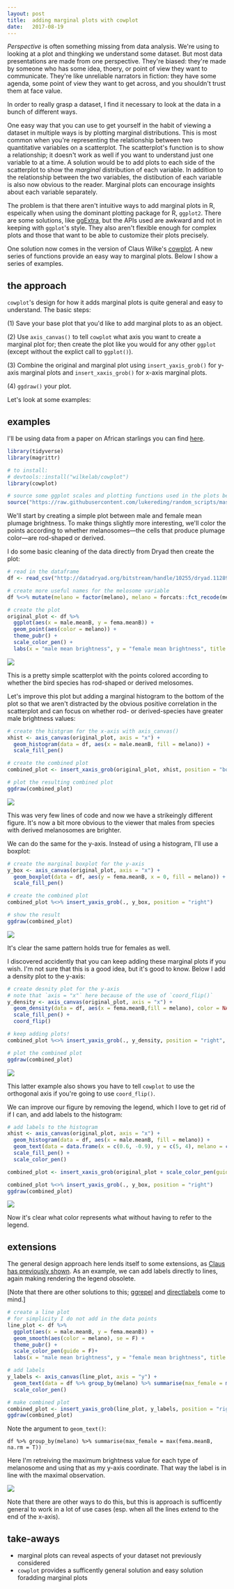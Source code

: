 ```yaml
---
layout: post
title:  adding marginal plots with cowplot
date:   2017-08-19
---
```




_Perspective_ is often something missing from data analysis. We're using to looking at a plot and thingking we understand some dataset. But most data presentations are made from one perspective. They're biased: they're made by someone who has some idea, thoery, or point of view they want to communicate. They're like unreliable narrators in fiction: they have some agenda, some point of view they want to get across, and you shouldn't trust them at face value. 

In order to really grasp a dataset, I find it necessary to look at the data in a bunch of different ways.

One easy way that you can use to get yourself in the habit of viewing a dataset in multiple ways is by plotting marginal distributions. This is most common when you're representing the relationship between two quantitative variables on a scatterplot. The scatterplot's function is to show a relationship; it doesn't work as well if you want to understand just one variable to at a time. A solution would be to add plots to each side of the scatterplot to show the _marginal_ distribution of each variable. In addition to the relationship between the two variables, the distibution of each variable is also now obvious to the reader. Marginal plots can encourage insights about each variable separately. 

The problem is that there aren't intuitive ways to add marginal plots in R, espeically when using the dominant plotting package for R, `ggplot2`. There are some solutions, like [ggExtra](https://github.com/daattali/ggExtra), but the APIs used are awkward and not in keeping with `ggplot`'s style. They also aren't flexible enough for complex plots and those that want to be able to customize their plots precisely.

One solution now comes in the version of Claus Wilke's [cowplot](https://github.com/wilkelab/cowplot). A new series of functions provide an easy way to marginal plots. Below I show a series of examples.



## the approach

`cowplot`'s design for how it adds marginal plots is quite general and easy to understand. The basic steps:

(1) Save your base plot that you'd like to add marginal plots to as an object.

(2) Use `axis_canvas()` to tell `cowplot` what axis you want to create a marginal plot for; then create the plot like you would for any other `ggplot` (except without the explict call to `ggplot()`). 

(3) Combine the original and marginal plot using `insert_yaxis_grob()` for y-axis marginal plots and `insert_xaxis_grob()` for x-axis marginal plots. 

(4) `ggdraw()` your plot. 



Let's look at some examples:



## examples 

I'll be using data from a paper on African starlings you can find [here](http://onlinelibrary.wiley.com/doi/10.1111/evo.12912/full). 

```R
library(tidyverse)
library(magrittr)

# to install:
# devtools::install("wilkelab/cowplot")
library(cowplot)

# source some ggplot scales and plotting functions used in the plots below
source("https://raw.githubusercontent.com/lukereding/random_scripts/master/plotting_functions.R")
```

We'll start by creating a simple plot between male and female mean plumage brightness. To make things slightly more interesting, we'll color the points according to whether melanosomes—the cells that produce plumage color—are rod-shaped or derived.

I do some basic cleaning of the data directly from Dryad then create the plot:

```r
# read in the dataframe
df <- read_csv("http://datadryad.org/bitstream/handle/10255/dryad.112898/traitdata.csv?sequence=1")

# create more useful names for the melosome variable
df %<>% mutate(melano = factor(melano), melano = forcats::fct_recode(melano, "derived" = "1", "rod-\nshaped" = "0"))

# create the plot
original_plot <- df %>% 
  ggplot(aes(x = male.meanB, y = fema.meanB)) + 
  geom_point(aes(color = melano)) +
  theme_pubr() +
  scale_color_pen() +
  labs(x = "male mean brightness", y = "female mean brightness", title = "relationship between male\nand female brightness", subtitle = "DOI: http://dx.doi.org/10.5061/dryad.jf0r0")
```

![]({{site.baseurl}}/images/post6/1.jpg)

This is a pretty simple scatterplot with the points colored according to whether the bird species has rod-shaped or derived melosomes.

Let's improve this plot but adding a marginal histogram to the bottom of the plot so that we aren't distracted by the obvious positive correlation in the scatterplot and can focus on whether rod- or derived-species have greater male brightness values:



```R
# create the histgram for the x-axis with axis_canvas()
xhist <- axis_canvas(original_plot, axis = "x") +
  geom_histogram(data = df, aes(x = male.meanB, fill = melano)) +
  scale_fill_pen()

# create the combined plot
combined_plot <- insert_xaxis_grob(original_plot, xhist, position = "bottom")

# plot the resulting combined plot
ggdraw(combined_plot)
```

![]({{site.baseurl}}/images/post6/2.jpg)

This was very few lines of code and now we have a strikeingly different figure. It's now a bit more obvious to the viewer that males from species with derived melanosomes are brighter.

We can do the same for the y-axis. Instead of using a histogram, I'll use a boxplot:

```R
# create the marginal boxplot for the y-axis
y_box <- axis_canvas(original_plot, axis = "x") +
  geom_boxplot(data = df, aes(y = fema.meanB, x = 0, fill = melano)) +
  scale_fill_pen() 

# create the combined plot
combined_plot %<>% insert_yaxis_grob(., y_box, position = "right")

# show the result
ggdraw(combined_plot)
```

![]({{site.baseurl}}/images/post6/3.jpg)

It's clear the same pattern holds true for females as well.

I discovered accidently that you can keep adding these marginal plots if you wish. I'm not sure that this is a good idea, but it's good to know. Below I add a density plot to the y-axis:

```R
# create desnity plot for the y-axis
# note that `axis = "x"` here because of the use of `coord_flip()`
y_density <- axis_canvas(original_plot, axis = "x") +
  geom_density(data = df, aes(x = fema.meanB,fill = melano), color = NA, alpha = 0.5) +
  scale_fill_pen() +
  coord_flip()

# keep adding plots!
combined_plot %<>% insert_yaxis_grob(., y_density, position = "right", width = grid::unit(0.1, "null"))

# plot the combined plot
ggdraw(combined_plot)

```

![]({{site.baseurl}}/images/post6/4.jpg)

This latter example also shows you have to tell `cowplot` to use the orthogonal axis if you're going to use `coord_flip()`.

We can improve our figure by removing the legend, which I love to get rid of if I can, and add labels to the histogram:

```R
# add labels to the histogram
xhist <- axis_canvas(original_plot, axis = "x") +
  geom_histogram(data = df, aes(x = male.meanB, fill = melano)) +
  geom_text(data = data.frame(x = c(0.6, -0.9), y = c(5, 4), melano = c("rod-\nshaped", "derived")), aes(x = x, y = y, label = melano, color = melano), size = 4) +
  scale_fill_pen() +
  scale_color_pen()

combined_plot <- insert_xaxis_grob(original_plot + scale_color_pen(guide = F), xhist, position = "bottom")

combined_plot %<>% insert_yaxis_grob(., y_box, position = "right")
ggdraw(combined_plot)
```

![]({{site.baseurl}}/images/post6/5.jpg)

Now it's clear what color represents what without having to refer to the legend.

## extensions

The general design approach here lends itself to some extensions, as [Claus has previously shown](https://twitter.com/ClausWilke/status/894582092754960385). As an example, we can add labels directly to lines, again making rendering the legend obsolete. 

[Note that there are other solutions to this; [ggrepel](https://github.com/slowkow/ggrepel) and [directlabels](http://directlabels.r-forge.r-project.org) come to mind.]



```R
# create a line plot
# for simplicity I do not add in the data points
line_plot <- df %>% 
  ggplot(aes(x = male.meanB, y = fema.meanB)) + 
  geom_smooth(aes(color = melano), se = F) +
  theme_pubr() +
  scale_color_pen(guide = F)+
  labs(x = "male mean brightness", y = "female mean brightness", title = "relationship between male\nand female brightness", subtitle = "DOI: http://dx.doi.org/10.5061/dryad.jf0r0")

# add labels
y_labels <- axis_canvas(line_plot, axis = "y") +
  geom_text(data = df %>% group_by(melano) %>% summarise(max_female = max(fema.meanB, na.rm = T)), aes(x = 0, y = max_female, color = melano, label = melano)) +
  scale_color_pen()

# make combined plot
combined_plot <- insert_yaxis_grob(line_plot, y_labels, position = "right")
ggdraw(combined_plot)
```

Note the argument to `geom_text()`:

`df %>% group_by(melano) %>% summarise(max_female = max(fema.meanB, na.rm = T))`

Here I'm retreiving the maximum brightness value for each type of melanosome and using that as my y-axis coordinate. That way the label is in line with the maximal observation. 

![]({{site.baseurl}}/images/post6/6.jpg)

Note that there are other ways to do this, but this is approach is sufficently general to work in a lot of use cases (esp. when all the lines extend to the end of the x-axis). 



## take-aways

- marginal plots can reveal aspects of your dataset not previously considered
- `cowplot` provides a sufficently general solution and easy solution foradding marginal plots